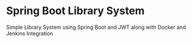 # Spring Boot Library System
<p>Simple Library System using Spring Boot and JWT along with Docker and Jenkins Integration</p>
